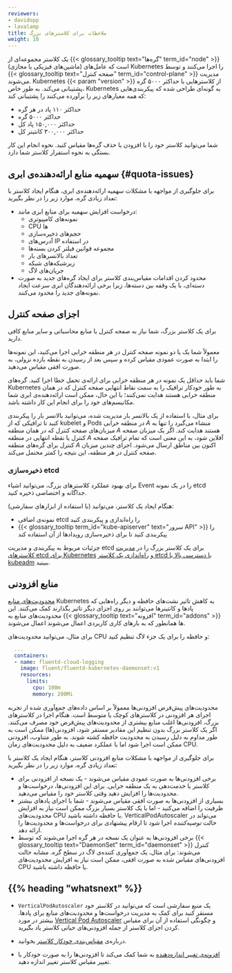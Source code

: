 ```yaml
---
reviewers:
- davidopp
- lavalamp
title: ملاحظات برای کلاسترهای بزرگ
weight: 10
---
```


یک کلاستر مجموعه‌ای از {{< glossary_tooltip text="گره‌ها" term_id="node" >}} (ماشین‌های فیزیکی یا مجازی) است که عامل‌های Kubernetes را اجرا می‌کنند و توسط
{{< glossary_tooltip text="صفحه کنترل" term_id="control-plane" >}} مدیریت می‌شوند.
Kubernetes {{< param "version" >}} از کلاسترهایی با حداکثر ۵۰۰۰ گره پشتیبانی می‌کند. به طور خاص، Kubernetes به گونه‌ای طراحی شده که پیکربندی‌هایی که *همه* معیارهای زیر را برآورده می‌کنند را پشتیبانی کند:

* حداکثر ۱۱۰ پاد در هر گره
* حداکثر ۵۰۰۰ گره
* حداکثر ۱۵۰,۰۰۰ پاد کل
* حداکثر ۳۰۰,۰۰۰ کانتینر کل

شما می‌توانید کلاستر خود را با افزودن یا حذف گره‌ها مقیاس کنید. نحوه انجام این کار بستگی به نحوه استقرار کلاستر شما دارد.

## سهمیه منابع ارائه‌دهنده‌ی ابری {#quota-issues}

برای جلوگیری از مواجهه با مشکلات سهمیه ارائه‌دهنده‌ی ابری، هنگام ایجاد کلاستر با تعداد زیادی گره، موارد زیر را در نظر بگیرید:
* درخواست افزایش سهمیه برای منابع ابری مانند:
    * نمونه‌های کامپیوتری
    * CPU ها
    * حجم‌های ذخیره‌سازی
    * آدرس‌های IP در استفاده
    * مجموعه قوانین فیلتر کردن بسته‌ها
    * تعداد بالانسرهای بار
    * زیرشبکه‌های شبکه
    * جریان‌های لاگ
* محدود کردن اقدامات مقیاس‌بندی کلاستر برای ایجاد گره‌های جدید به صورت دسته‌ای، با یک وقفه
  بین دسته‌ها، زیرا برخی ارائه‌دهندگان ابری سرعت ایجاد نمونه‌های جدید را محدود می‌کنند.

## اجزای صفحه کنترل

برای یک کلاستر بزرگ، شما نیاز به صفحه کنترل با منابع محاسباتی و سایر منابع کافی دارید.

معمولاً شما یک یا دو نمونه صفحه کنترل در هر منطقه خرابی اجرا می‌کنید،
این نمونه‌ها را ابتدا به صورت عمودی مقیاس کرده و سپس بعد از رسیدن به نقطه بازده نزولی، به صورت افقی مقیاس می‌دهید.

شما باید حداقل یک نمونه در هر منطقه خرابی برای ارائه‌ی تحمل خطا اجرا کنید. گره‌های Kubernetes به طور خودکار ترافیک را به سمت نقاط انتهایی صفحه کنترل که در همان منطقه خرابی هستند هدایت نمی‌کنند؛ با این حال، ممکن است ارائه‌دهنده‌ی ابری شما مکانیسم‌های خود را برای انجام این کار داشته باشد.

برای مثال، با استفاده از یک بالانسر بار مدیریت شده، می‌توانید بالانسر بار را پیکربندی کنید تا ترافیکی که از kubelet و Pods در منطقه خرابی _A_ منشاء می‌گیرد را تنها به میزبان‌های صفحه کنترل که در همان منطقه _A_ هستند هدایت کند. اگر یک میزبان صفحه کنترل یا نقطه انتهایی در منطقه _A_ آفلاین شود، به این معنی است که تمام ترافیک صفحه کنترل برای گره‌های منطقه _A_ اکنون بین مناطق ارسال می‌شود. اجرای چندین میزبان صفحه کنترل در هر منطقه، این نتیجه را کمتر محتمل می‌کند.

### ذخیره‌سازی etcd

برای بهبود عملکرد کلاسترهای بزرگ، می‌توانید اشیاء Event را در یک نمونه etcd جداگانه و اختصاصی ذخیره کنید.

هنگام ایجاد یک کلاستر، می‌توانید (با استفاده از ابزارهای سفارشی):

* نمونه‌ی اضافی etcd را راه‌اندازی و پیکربندی کنید
* {{< glossary_tooltip term_id="kube-apiserver" text="سرور API" >}} را پیکربندی کنید تا برای ذخیره‌سازی رویدادها از آن استفاده کند

جزئیات مربوط به پیکربندی و مدیریت etcd برای یک کلاستر بزرگ را در [مدیریت کلاسترهای etcd برای Kubernetes](/docs/tasks/administer-cluster/configure-upgrade-etcd/) و
[راه‌اندازی یک کلاستر etcd با دسترسی بالا با kubeadm](/docs/setup/production-environment/tools/kubeadm/setup-ha-etcd-with-kubeadm/) ببینید.

## منابع افزودنی

[محدودیت‌های منابع](/docs/concepts/configuration/manage-resources-containers/) Kubernetes به کاهش تاثیر نشت‌های حافظه و دیگر راه‌هایی که پادها و کانتینرها می‌توانند بر روی اجزای دیگر تاثیر بگذارند کمک می‌کنند. این محدودیت‌های منابع به
{{< glossary_tooltip text="افزونه" term_id="addons" >}} ها همانطور که به بارهای کاری کاربردی اعمال می‌شوند اعمال می‌شوند.

برای مثال، می‌توانید محدودیت‌های CPU و حافظه را برای یک جزء لاگ تنظیم کنید:

```yaml
  ...
  containers:
  - name: fluentd-cloud-logging
    image: fluent/fluentd-kubernetes-daemonset:v1
    resources:
      limits:
        cpu: 100m
        memory: 200Mi
```

محدودیت‌های پیش‌فرض افزودنی‌ها معمولاً بر اساس داده‌های جمع‌آوری شده از تجربه اجرای هر افزودنی در کلاسترهای کوچک یا متوسط است. هنگام اجرا در کلاسترهای بزرگ، افزودنی‌ها اغلب منابع بیشتری از محدودیت‌های پیش‌فرض خود مصرف می‌کنند.
اگر یک کلاستر بزرگ بدون تنظیم این مقادیر مستقر شود، افزودنی(ها) ممکن است به طور مداوم به دلیل رسیدن به محدودیت حافظه کشته شوند. به طور متناوب، افزودنی ممکن است اجرا شود اما با عملکرد ضعیف به دلیل محدودیت‌های زمان CPU.

برای جلوگیری از مواجهه با مشکلات منابع افزودنی کلاستر، هنگام ایجاد یک کلاستر با
تعداد زیادی گره، موارد زیر را در نظر بگیرید:

* برخی افزودنی‌ها به صورت عمودی مقیاس می‌شوند - یک نسخه از افزودنی برای کلاستر
  یا خدمت‌دهی به یک منطقه خرابی. برای این افزودنی‌ها، درخواست‌ها و محدودیت‌ها را
  افزایش دهید وقتی کلاستر خود را مقیاس می‌دهید.
* بسیاری از افزودنی‌ها به صورت افقی مقیاس می‌شوند - شما با اجرای پادهای بیشتر ظرفیت را اضافه می‌کنید - اما با
  یک کلاستر بسیار بزرگ ممکن است نیاز به افزایش محدودیت‌های CPU یا حافظه داشته باشید.
  VerticalPodAutoscaler می‌تواند در حالت _توصیه‌کننده_ اجرا شود تا ارقام پیشنهادی برای درخواست‌ها و محدودیت‌ها را ارائه دهد.
* برخی افزودنی‌ها به عنوان یک نسخه در هر گره اجرا می‌شوند که توسط {{< glossary_tooltip text="DaemonSet"
  term_id="daemonset" >}} کنترل می‌شوند: برای مثال، یک جمع‌آوری کننده‌ی لاگ در سطح گره. مشابه
  حالت افزودنی‌های مقیاس شده به صورت افقی، ممکن است نیاز به افزایش محدودیت‌های CPU یا حافظه داشته باشید.

## {{% heading "whatsnext" %}}

* `VerticalPodAutoscaler` یک منبع سفارشی است که می‌توانید در کلاستر خود مستقر کنید
برای کمک به مدیریت درخواست‌ها و محدودیت‌های منابع برای پادها.
بیشتر در مورد [Vertical Pod Autoscaler](https://github.com/kubernetes/autoscaler/tree/master/vertical-pod-autoscaler#readme)
و چگونگی استفاده از آن برای مقیاس کردن اجزای کلاستر
از جمله افزودنی‌های حیاتی کلاستر یاد بگیرید.

* درباره‌ی [مقیاس‌بندی خودکار کلاستر](/docs/concepts/cluster-administration/cluster-autoscaling/) بخوانید.

* [افزونه‌ی تغییر اندازه‌دهنده](https://github.com/kubernetes/autoscaler/tree/master/addon-resizer#readme)
به شما کمک می‌کند تا افزودنی‌ها را به صورت خودکار با تغییر مقیاس کلاستر تغییر اندازه دهید.
